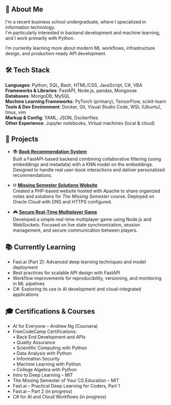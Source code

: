 ## 👋 About Me

I'm a recent business school undergraduate, where I specialized in information technology.  
I'm particularly interested in backend development and machine learning, and I work primarily with Python.

I’m currently learning more about modern ML workflows, infrastructure design, and production-ready API development.


## 🛠️ Tech Stack

**Languages**: Python, SQL, Bash, HTML/CSS, JavaScript, C#, VBA  
**Frameworks & Libraries**: FastAPI, Node.js, pandas, Mongoose  
**Databases**: MongoDB, MySQL  
**Machine Learning Frameworks**: PyTorch (primary), TensorFlow, scikit-learn  
**Tools & Dev Environment**: Docker, Git, Visual Studio Code, WSL (Ubuntu), tmux, vim  
**Markup & Config**: YAML, JSON, Dockerfiles  
**Other Experience**: Jupyter notebooks, Virtual machines (local & cloud)


## 📂 Projects

- 📚 [**Book Recommendation System**](https://github.com/simon-bouchard/Book_Recommendation_UI_with_FastAPI)  
  Built a FastAPI-based backend combining collaborative filtering (using embeddings and metadata) with a KNN model on the embeddings. Designed to handle real user-book interactions and deliver personalized recommendations.

- 🌐 [**Missing Semester Solutions Website**](https://github.com/simon-bouchard/Missing-Semester-Solutions)  
  Created a PHP-based website hosted with Apache to share organized notes and solutions for *The Missing Semester* course. Deployed on Oracle Cloud with DNS and HTTPS configured.

- 🎮 [**Secure Real-Time Multiplayer Game**](https://github.com/simon-bouchard/freecodecamp-project-secure-real-time-multiplayer-game)  
  Developed a simple real-time multiplayer game using Node.js and WebSockets. Focused on live state synchronization, session management, and secure communication between players.


## 📚 Currently Learning

- Fast.ai (Part 2): Advanced deep learning techniques and model deployment  
- Best practices for scalable API design with FastAPI  
- Workflow improvements for reproducibility, versioning, and monitoring in ML pipelines  
- C#: Exploring its use in AI development and cloud-integrated applications


## 🎓 Certifications & Courses

- AI for Everyone – Andrew Ng (Coursera)  
- FreeCodeCamp Certifications:  
  • Back End Development and APIs  
  • Quality Assurance  
  • Scientific Computing with Python  
  • Data Analysis with Python  
  • Information Security  
  • Machine Learning with Python  
  • College Algebra with Python  
- Intro to Deep Learning – MIT  
- The Missing Semester of Your CS Education – MIT  
- Fast.ai – Practical Deep Learning for Coders, Part 1  
- Fast.ai – Part 2 (in progress)  
- C# for AI and Cloud Workflows (in progress)
